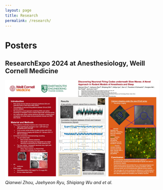 ```yaml
---
layout: page
title: Research
permalink: /research/
---
```

# Posters
## ResearchExpo 2024 at Anesthesiology, Weill Cornell Medicine
![zqw](jpgs/2024_Poster_zqw.jpg)  
*Qianwei Zhou, Jaehyeon Ryu, Shiqiang Wu and et al.*
